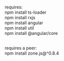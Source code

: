 requires:<br>
npm install ts-loader<br>
npm install rxjs<br>
npm install angular<br>
npm install util<br>
npm install @angular/core<br><br>

requires a peer:<br>
npm install zone.js@^0.8.4
